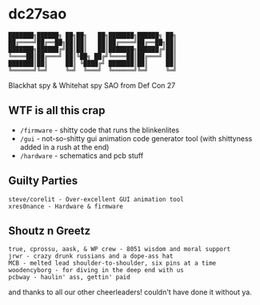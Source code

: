 # dc27sao

	███████╗██████╗ ██╗██╗   ██╗███████╗██████╗ ██╗
	██╔════╝██╔══██╗██║██║   ██║██╔════╝██╔══██╗██║
	███████╗██████╔╝██║██║   ██║███████╗██████╔╝██║
	╚════██║██╔═══╝ ██║╚██╗ ██╔╝╚════██║██╔═══╝ ██║
	███████║██║     ██║ ╚████╔╝ ███████║██║     ██║
	╚══════╝╚═╝     ╚═╝  ╚═══╝  ╚══════╝╚═╝     ╚═╝

Blackhat spy &amp; Whitehat spy SAO from Def Con 27

## WTF is all this crap

- `/firmware` - shitty code that runs the blinkenlites
- `/gui` - not-so-shitty gui animation code generator tool (with shittyness added in a rush at the end)
- `/hardware` - schematics and pcb stuff

## Guilty Parties

```
steve/corelit - Over-excellent GUI animation tool
xres0nance - Hardware & firmware
```

## Shoutz n Greetz

```
true, cprossu, aask, & WP crew - 8051 wisdom and moral support
jrwr - crazy drunk russians and a dope-ass hat
MCB - melted lead shoulder-to-shoulder, six pins at a time
woodencyborg - for diving in the deep end with us
pcbway - haulin' ass, gettin' paid
```

and thanks to all our other cheerleaders! couldn't have done it without ya.
